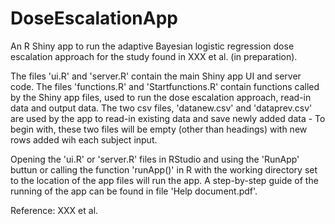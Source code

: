 # DoseEscalationApp

An R Shiny app to run the adaptive Bayesian logistic regression dose escalation approach for the study found in XXX et al. (in preparation).

The files 'ui.R' and 'server.R' contain the main Shiny app UI and server code. The files 'functions.R' and 'Startfunctions.R' contain functions called by the Shiny app files, used to run the dose escalation approach, read-in data and output data. The two csv files, 'datanew.csv' and 'dataprev.csv' are used by the app to read-in existing data and save newly added data - To begin with, these two files will be empty (other than headings) with new rows added wih each subject input.

Opening the 'ui.R' or 'server.R' files in RStudio and using the 'RunApp' buttun or calling the function 'runApp()' in R with the working directory set to the location of the app files will run the app. A step-by-step guide of the running of the app can be found in file 'Help document.pdf'.

Reference: XXX et al.
